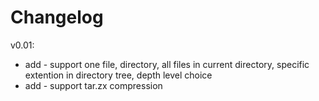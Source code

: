 # Changelog
v0.01:
* add - support one file, directory, all files in current directory, specific extention in directory tree, depth level choice 
* add - support tar.zx compression
